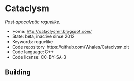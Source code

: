 # Cataclysm

_Post-apocalyptic roguelike._

- Home: http://cataclysmrl.blogspot.com/
- State: beta, inactive since 2012
- Keywords: roguelike
- Code repository: https://github.com/Whales/Cataclysm.git
- Code language: C++
- Code license: CC-BY-SA-3

## Building

